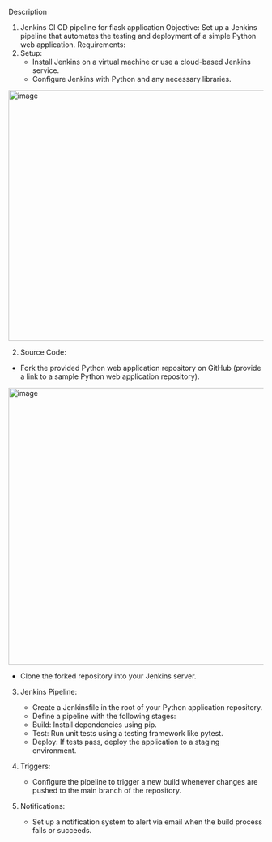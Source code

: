 Description
1. Jenkins CI CD pipeline for flask application
Objective:
Set up a Jenkins pipeline that automates the testing and deployment of a simple Python web application.
Requirements:
1. Setup:
   - Install Jenkins on a virtual machine or use a cloud-based Jenkins service.
   - Configure Jenkins with Python and any necessary libraries.
 <img width="654" height="495" alt="image" src="https://github.com/user-attachments/assets/5f11ef43-aec2-4c53-a5f6-21304e438b6d" />

2. Source Code:
  - Fork the provided Python web application repository on GitHub (provide a link to a sample Python web application repository).
 <img width="771" height="547" alt="image" src="https://github.com/user-attachments/assets/5cc81484-d372-4bbe-aa85-2f27992f813e" />

  - Clone the forked repository into your Jenkins server.

3. Jenkins Pipeline:
   - Create a Jenkinsfile in the root of your Python application repository.
   - Define a pipeline with the following stages:
    - Build: Install dependencies using pip.
    - Test: Run unit tests using a testing framework like pytest.
    - Deploy: If tests pass, deploy the application to a staging environment.
 

4. Triggers:
   - Configure the pipeline to trigger a new build whenever changes are pushed to the main branch of the repository.
 
 
5. Notifications:
   - Set up a notification system to alert via email when the build process fails or succeeds.


